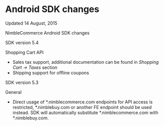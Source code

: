 # Android SDK changes

Updated 14 August, 2015

NimbleCommerce Android SDK changes

SDK version 5.4

Shopping Cart API
- Sales tax support, additional documentation can be found in *Shopping Cart -> Taxes* section
- Shipping support for offline coupons

SDK version 5.3

General
- Direct usage of *.nimblecommerce.com endpoints for API access is restricted, *.nimblebuy.com or another FE endpoint should be used instead. SDK will automatically substitute *.nimblecommerce.com with *.nimblebuy.com.

